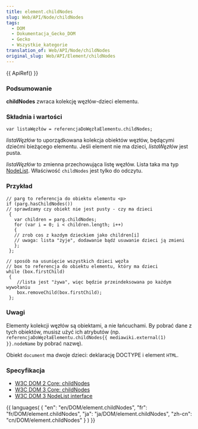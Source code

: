 ```yaml
---
title: element.childNodes
slug: Web/API/Node/childNodes
tags:
  - DOM
  - Dokumentacja_Gecko_DOM
  - Gecko
  - Wszystkie_kategorie
translation_of: Web/API/Node/childNodes
original_slug: Web/API/Element/childNodes
---
```

{{ ApiRef() }}

### Podsumowanie

**childNodes** zwraca kolekcję węzłów-dzieci elementu.

### Składnia i wartości

    var listaWęzłów = referencjaDoWęzłaElementu.childNodes;

_listaWęzłów_ to uporządkowana kolekcja obiektów węzłów, będącymi dziećmi bieżącego elementu. Jeśli element nie ma dzieci, _listaWęzłów_ jest pusta.

_listaWęzłów_ to zmienna przechowująca listę węzłów. Lista taka ma typ [NodeList](http://www.w3.org/TR/2004/REC-DOM-Level-3-Core-20040407/core.html#ID-536297177). Właściwość `childNodes` jest tylko do odczytu.

### Przykład

    // parg to referencja do obiektu elementu <p>
    if (parg.hasChildNodes())
    // sprawdzamy czy obiekt nie jest pusty - czy ma dzieci
     {
       var children = parg.childNodes;
       for (var i = 0; i < children.length; i++)
       {
       // zrob cos z kazdym dzieckiem jako children[i]
       // uwaga: lista "żyje", dodawanie bądź usuwanie dzieci ją zmieni
       };
     };

<!---->

    // sposób na usunięcie wszystkich dzieci węzła
    // box to referencja do obiektu elementu, który ma dzieci
    while (box.firstChild)
     {
        //lista jest "żywa", więc będzie przeindeksowana po każdym wywołaniu
        box.removeChild(box.firstChild);
     };

### Uwagi

Elementy kolekcji węzłów są obiektami, a nie łańcuchami. By pobrać dane z tych obiektów, musisz użyć ich atrybutów (np. `referencjaDoWęzłaElementu.childNodes{{ mediawiki.external(1) }}.nodeName` by pobrać nazwę).

Obiekt `document` ma dwoje dzieci: deklarację DOCTYPE i element `HTML`.

### Specyfikacja

- [W3C DOM 2 Core: childNodes](http://www.w3.org/TR/2000/REC-DOM-Level-2-Core-20001113/core.html#ID-1451460987)
- [W3C DOM 3 Core: childNodes](http://www.w3.org/TR/2004/REC-DOM-Level-3-Core-20040407/core.html#ID-1451460987)
- [W3C DOM 3 NodeList interface](http://www.w3.org/TR/2004/REC-DOM-Level-3-Core-20040407/core.html#ID-536297177)

{{ languages( { "en": "en/DOM/element.childNodes", "fr": "fr/DOM/element.childNodes", "ja": "ja/DOM/element.childNodes", "zh-cn": "cn/DOM/element.childNodes" } ) }}
